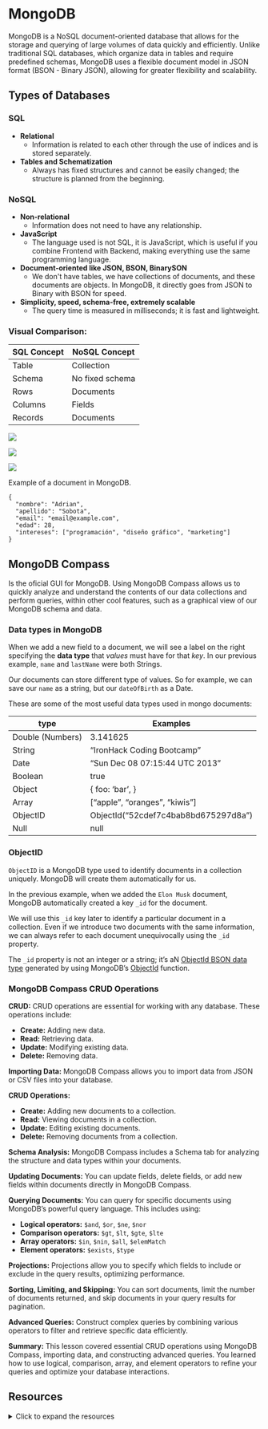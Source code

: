# MongoDB

MongoDB is a NoSQL document-oriented database that allows for the storage and querying of large volumes of data quickly and efficiently. Unlike traditional SQL databases, which organize data in tables and require predefined schemas, MongoDB uses a flexible document model in JSON format (BSON - Binary JSON), allowing for greater flexibility and scalability.

## Types of Databases

### SQL

- **Relational**
  - Information is related to each other through the use of indices and is stored separately.
- **Tables and Schematization** 
  - Always has fixed structures and cannot be easily changed; the structure is planned from the beginning.

### NoSQL

- **Non-relational**
  - Information does not need to have any relationship.
- **JavaScript**
  - The language used is not SQL, it is JavaScript, which is useful if you combine Frontend with Backend, making everything use the same programming language.
- **Document-oriented like JSON, BSON, BinarySON**
  - We don't have tables, we have collections of documents, and these documents are objects. In MongoDB, it directly goes from JSON to Binary with BSON for speed.
- **Simplicity, speed, schema-free, extremely scalable**
  - The query time is measured in milliseconds; it is fast and lightweight.

### Visual Comparison:

| SQL Concept | NoSQL Concept       |
| ----------- | ------------------- |
| Table       | Collection          |
| Schema      | No fixed schema     |
| Rows        | Documents           |
| Columns     | Fields              |
| Records     | Documents           |

![](https://media.cleanshot.cloud/media/38290/NvWyxia2vYtv3cXgLpEdBGIUtCi4EE39Bxdpng7l.jpeg?Expires=1719093293&Signature=K91iKpnOuALhrhB5xuDUW4qKLczD8AQ5TqZ2156tK8gObnbEjr9b0P5UeFA~yZl1oSR~gHYbF3LZZJQ15Ka~6eWItyTuMxz1F7yZ4--l9q5riwqNAQq83WnLAfBZDcnM0jTdeksJFGOGz5qEHaY4yats3YHdnEXistktIDUUiz693XAUEZAiF~oTRVWyuLokNhSWHfeTRfnferUBp~jncdyzSYZCz0Rnu6fCu0X3vtU~CrXaplcGXWEvoL41csBvOOacCDgrXqubdS2-0bJEkS1S9L6DlMbziQwrUauox1SJbvUihFkL431ko7y0R9A86rftgpBLw7m9F3y4MY3jKQ__&Key-Pair-Id=K269JMAT9ZF4GZ)

![](https://media.cleanshot.cloud/media/38290/xjdIozZFn8v0H8KaAoZCWFlTqshzz76oETqyvsma.jpeg?Expires=1719093325&Signature=j98LvO9myFlKnRjEEoz65E3Av9fcrhFyRvEYmfpwts5N9hCCHPdk0U9CnVhzepQZ9ZG7fK8FzR~sunlRVD7ECYFYsmRWBkpvtNQ0fTQaREnWXhqleaLFGAzBcTBrfBrZ02us5oOtT61YTFAeJnVdAx2I7JyeMaNduX2DSjSbaTeDgTW9sN7TfMsSbi6TmEm7fmeU5ODjYCiHe~VAKECMGg952-ukTh2cDScUqsdfFY28huTFCDWfdzLICnQQLxVQhKLqxOn7rWOo~e~yj-3eu4oOrfJJIwSgIkuAMoYcCo1jpuRRVXwVRWbPu~tgwYoEroPdgMSIJSRePUvdLDJlrg__&Key-Pair-Id=K269JMAT9ZF4GZ)

![](https://media.cleanshot.cloud/media/38290/H1CDWApeGgXdnSgQVUY0GpPRiBTntZWXYTvrGsS3.jpeg?Expires=1719093357&Signature=XF~FoWlxfn~BAnnmXjI2u9~cjjelmxyQBw8ZRN3Hs9tl2LTZXR5uYuiSFz8AjLYnNVpdbGVhJSipCiOtCj99btRfqorD39IFRtPA76ce17URRTfKmkSIiEonx-fOE4dTn6wvIDzrL8qk6ci0k7X6j4Q9jGyC5aCYK8pn3OZod6tQ0mg-Sf~jijjsQdaIxS5aZeKLAVH3-MJHLs4yvQZSpdfsm8R80b2RSfruSHMt4b634HMeUB5wxi60qqTHUAqYSr5NkXs9Z8zg9ZszwyePBmUzQFUGM08y7vFpC5vtDoXwjNCyzE~jGo0r3Azs62g9MqjuMBdNGgx5W64cdZMh9A__&Key-Pair-Id=K269JMAT9ZF4GZ)

Example of a document in MongoDB.

```
{
  "nombre": "Adrian",
  "apellido": "Sobota",
  "email": "email@example.com",
  "edad": 28,
  "intereses": ["programación", "diseño gráfico", "marketing"]
}
```

## MongoDB Compass

Is the oficial GUI for MongoDB. Using MongoDB Compass allows us to quickly analyze and understand the contents of our data collections and perform queries, within other cool features, such as a graphical view of our MongoDB schema and data.

### Data types in MongoDB

When we add a new field to a document, we will see a label on the right specifying the **data type** that *values* must have for that *key*. In our previous example, `name` and `lastName` were both Strings.

Our documents can store different type of values. So for example, we can save our `name` as a string, but our `dateOfBirth` as a Date.

These are some of the most useful data types used in mongo documents:

| type             | Examples                             |
| ---------------- | ------------------------------------ |
| Double (Numbers) | 3.141625                             |
| String           | “IronHack Coding Bootcamp”           |
| Date             | “Sun Dec 08 07:15:44 UTC 2013”       |
| Boolean          | true                                 |
| Object           | { foo: ‘bar’, }                      |
| Array            | [“apple”, “oranges”, “kiwis”]        |
| ObjectID         | ObjectId(“52cdef7c4bab8bd675297d8a”) |
| Null             | null                                 |

### ObjectID

`ObjectID` is a MongoDB type used to identify documents in a collection uniquely. MongoDB will create them automatically for us.

In the previous example, when we added the `Elon Musk` document, MongoDB automatically created a key `_id` for the document.

We will use this `_id` key later to identify a particular document in a collection. Even if we introduce two documents with the same information, we can always refer to each document unequivocally using the `_id` property.

The `_id` property is not an integer or a string; it’s aN [ObjectId BSON data type](https://docs.mongodb.com/v3.2/reference/bson-types/#objectid) generated by using MongoDB’s [ObjectId](https://docs.mongodb.com/v3.2/reference/method/ObjectId/) function.

### MongoDB Compass CRUD Operations

**CRUD:**
CRUD operations are essential for working with any database. These operations include:
- **Create:** Adding new data.
- **Read:** Retrieving data.
- **Update:** Modifying existing data.
- **Delete:** Removing data.

**Importing Data:**
MongoDB Compass allows you to import data from JSON or CSV files into your database.

**CRUD Operations:**
- **Create:** Adding new documents to a collection.
- **Read:** Viewing documents in a collection.
- **Update:** Editing existing documents.
- **Delete:** Removing documents from a collection.

**Schema Analysis:**
MongoDB Compass includes a Schema tab for analyzing the structure and data types within your documents.

**Updating Documents:**
You can update fields, delete fields, or add new fields within documents directly in MongoDB Compass.

**Querying Documents:**
You can query for specific documents using MongoDB’s powerful query language. This includes using:
- **Logical operators:** `$and`, `$or`, `$ne`, `$nor`
- **Comparison operators:** `$gt`, `$lt`, `$gte`, `$lte`
- **Array operators:** `$in`, `$nin`, `$all`, `$elemMatch`
- **Element operators:** `$exists`, `$type`

**Projections:**
Projections allow you to specify which fields to include or exclude in the query results, optimizing performance.

**Sorting, Limiting, and Skipping:**
You can sort documents, limit the number of documents returned, and skip documents in your query results for pagination.

**Advanced Queries:**
Construct complex queries by combining various operators to filter and retrieve specific data efficiently.

**Summary:**
This lesson covered essential CRUD operations using MongoDB Compass, importing data, and constructing advanced queries. You learned how to use logical, comparison, array, and element operators to refine your queries and optimize your database interactions.

## Resources
<details>
  <summary>Click to expand the resources</summary>

  - [Mongo CRUD Documentation](https://docs.mongodb.com/manual/crud/)
  - [Query selectors in MongoDB](https://docs.mongodb.com/manual/reference/operator/query/)
  - [Reference Operators](https://docs.mongodb.com/manual/reference/operator/)
  - [Mongo Compass Querying](https://docs.mongodb.com/compass/master/query/)
  - [Query Operators](https://docs.mongodb.com/manual/reference/operator/query/)
  - [Query Operators for Arrays](https://docs.mongodb.com/manual/reference/operator/query-array/)
  - [Query Operators for Elements](https://docs.mongodb.com/manual/reference/operator/query-element/)
  - [Query Operators for Comparison](https://docs.mongodb.com/manual/reference/operator/query-comparison/)

</details>

